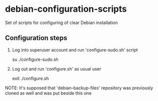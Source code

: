 # debian-configuration-scripts

Set of scripts for configuring of clear Debian installation

## Configuration steps

1. Log into superuser account and run 'configure-sudo.sh' script 

    su
    ./configure-sudo.sh

2. Log out and run 'configure.sh' as usual user

    exit
    ./configure.sh

NOTE: It's supposed that 'debian-backup-files' repository was previously cloned as well and was put beside this one
